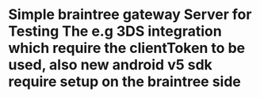# Simple braintree gateway Server for Testing The e.g 3DS integration which require the clientToken to be used, also new android v5 sdk require setup on the braintree side